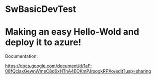 # SwBasicDevTest


# Making an easy Hello-Wold and deploy it to azure!

Documentation:

https://docs.google.com/document/d/1aF-08fQclaxGewnWmeC8d6xHTnA4EOKmPJrsogkRPXo/edit?usp=sharing
